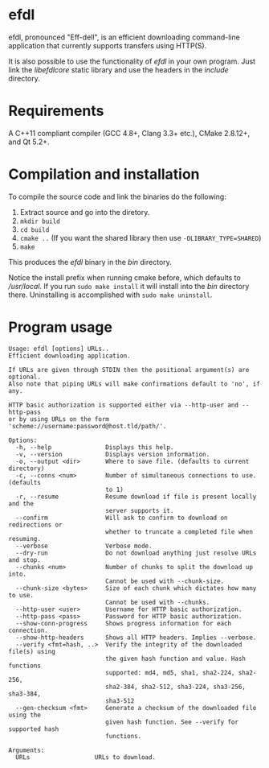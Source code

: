 efdl
====

efdl, pronounced "Eff-dell", is an efficient downloading command-line
application that currently supports transfers using HTTP(S).

It is also possible to use the functionality of *efdl* in your own
program. Just link the *libefdlcore* static library and use the
headers in the *include* directory.

Requirements
============

A C++11 compliant compiler (GCC 4.8+, Clang 3.3+ etc.), CMake 2.8.12+,
and Qt 5.2+.

Compilation and installation
===========

To compile the source code and link the binaries do the following:

1. Extract source and go into the diretory.
2. `mkdir build`
3. `cd build`
4. `cmake ..` (If you want the shared library then use `-DLIBRARY_TYPE=SHARED`)
5. `make`

This produces the *efdl* binary in the *bin* directory.

Notice the install prefix when running cmake before, which defaults to
*/usr/local*. If you run `sudo make install` it will install into the
*bin* directory there. Uninstalling is accomplished with `sudo make
uninstall`.

Program usage
====
```
Usage: efdl [options] URLs..
Efficient downloading application.

If URLs are given through STDIN then the positional argument(s) are optional.
Also note that piping URLs will make confirmations default to 'no', if any.

HTTP basic authorization is supported either via --http-user and --http-pass
or by using URLs on the form 'scheme://username:password@host.tld/path/'.

Options:
  -h, --help               Displays this help.
  -v, --version            Displays version information.
  -o, --output <dir>       Where to save file. (defaults to current directory)
  -c, --conns <num>        Number of simultaneous connections to use. (defaults
                           to 1)
  -r, --resume             Resume download if file is present locally and the
                           server supports it.
  --confirm                Will ask to confirm to download on redirections or
                           whether to truncate a completed file when resuming.
  --verbose                Verbose mode.
  --dry-run                Do not download anything just resolve URLs and stop.
  --chunks <num>           Number of chunks to split the download up into.
                           Cannot be used with --chunk-size.
  --chunk-size <bytes>     Size of each chunk which dictates how many to use.
                           Cannot be used with --chunks.
  --http-user <user>       Username for HTTP basic authorization.
  --http-pass <pass>       Password for HTTP basic authorization.
  --show-conn-progress     Shows progress information for each connection.
  --show-http-headers      Shows all HTTP headers. Implies --verbose.
  --verify <fmt=hash, ..>  Verify the integrity of the downloaded file(s) using
                           the given hash function and value. Hash functions
                           supported: md4, md5, sha1, sha2-224, sha2-256,
                           sha2-384, sha2-512, sha3-224, sha3-256, sha3-384,
                           sha3-512
  --gen-checksum <fmt>     Generate a checksum of the downloaded file using the
                           given hash function. See --verify for supported hash
                           functions.

Arguments:
  URLs                  URLs to download.
```
